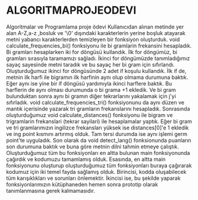 # ALGORITMAPROJEODEVI
Algoritmalar ve Programlama proje ödevi
Kullanıcıdan alınan metinde yer alan A-Z,a-z ,bosluk ve '\0' dışındaki karakterlerin yerine boşluk atayarak metni yabancı karakterlerden temizleyen bir fonksiyon oluşturduk.
void calculate_frequencies_bi() fonksiyonu ile bi gramlarin frekansini hesapladık.
Bi gramları hesaplarken iki for döngüsü kullandık. 
İlk for döngümüz, bi gramları sırasıyla taramamızı sağladı.
İkinci for döngümüzde tanımladığımız sayaç sayesinde metni taradık ve bu sayaç her bi gram için sıfırlandı.
Oluşturduğumuz ikinci for döngüsünde 2 adet if koşulu kullandık.
İlk if de, metnin ilk harfi ile bigramın ilk harfinin aynı olup olmama durumuna baktık.
Eğer aynı ise yine bir if döngüsü yardımıyla ikinci harflere baktık.
Bu harflerin de aynı olması durumunda o bi grama +1 ekledik. Ve bi gram bulunduktan sonra aynı bi gramın diğer tekrarlarını yakalamak için j'yi sıfırladık.
void calculate_frequencies_tri() fonksiyonunu da aynı düzen ve mantık içerisinde yazarak tri gramların frekanslarını hesapladık.
Sonrasında oluşturduğumuz void calculate_distances() fonksiyonu ile bigram ve trigramlarin frekanslari (tekrar sayilari) ile  hesaplamalar yaptık.
Eğer bi gram ve tri gramlarımızın ingilizce frekansları yüksek ise distances[0]'e 1 ekledik ve ing point kısmını artırmış olduk.
Tam tersi durumda ise aynı işlemi germ point'te uyguladık.
Son olarak da void detect_lang() fonksionunda puanların son durumuna baktık ve buna göre metnin dilni tahmin etmeye çalıştık.
Oluşturduğumuz tüm bu fonksiyonları en altta bulunan main fonksiyonunda çağırdık ve kodumuzu tamamlamış olduk.
Esasında, en altta main fonksiyonunu oluşturup oluşturduğumuz tüm fonksiyonları buraya çağırarak kodumuz için iki temel fayda sağlamış olduk. Birincisi, kodda oluşabilecek tüm karışıklıkları ve sorunları önlemektir. İkincisi ise, bu şekilde yaparak fonksiyonlarımızın kütüphaneden hemen sonra prototip olarak tanımlanmasına gerek kalmamasıdır.
